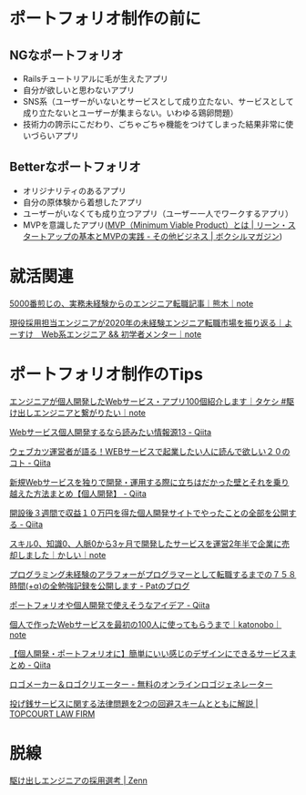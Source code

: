 # ポートフォリオ制作の前に
## NGなポートフォリオ
- Railsチュートリアルに毛が生えたアプリ
- 自分が欲しいと思わないアプリ
- SNS系（ユーザーがいないとサービスとして成り立たない、サービスとして成り立たないとユーザーが集まらない。いわゆる鶏卵問題）
- 技術力の誇示にこだわり、ごちゃごちゃ機能をつけてしまった結果非常に使いづらいアプリ

## Betterなポートフォリオ
- オリジナリティのあるアプリ
- 自分の原体験から着想したアプリ
- ユーザーがいなくても成り立つアプリ（ユーザー一人でワークするアプリ）
- MVPを意識したアプリ([MVP（Minimum Viable Product）とは \| リーン・スタートアップの基本とMVPの実践 \- その他ビジネス \| ボクシルマガジン](https://boxil.jp/mag/a3551/))

# 就活関連
[5000番煎じの、実務未経験からのエンジニア転職記事｜熊木｜note](https://note.com/kumackey/n/n408a05345e81)

[現役採用担当エンジニアが2020年の未経験エンジニア転職市場を振り返る｜よーすけ　Web系エンジニア && 初学者メンター｜note](https://note.com/yosaprog/n/n9c9c8ca35225)

# ポートフォリオ制作のTips

[エンジニアが個人開発したWebサービス・アプリ100個紹介します｜タケシ \#駆け出しエンジニアと繋がりたい｜note](https://note.com/haken_se_30manen/n/n4f379cc91f11)

[Webサービス個人開発するなら読みたい情報源13 \- Qiita](https://qiita.com/curryperformer-kato/items/a7dc9a41200b6c9c1912)

[ウェブカツ運営者が語る！WEBサービスで起業したい人に読んで欲しい２０のコト \- Qiita](https://qiita.com/kazukichi/items/aeba286c2a750081e5c0)

[新規Webサービスを独りで開発・運用する際に立ちはだかった壁とそれを乗り越えた方法まとめ【個人開発】 \- Qiita](https://qiita.com/terubooon/items/08c145aac0dd10ea8cbc)

[開設後３週間で収益１０万円を得た個人開発サイトでやったことの全部を公開する \- Qiita](https://qiita.com/jabba/items/1a49e860a09a613b09d4)

[スキル0、知識0、人脈0から3ヶ月で開発したサービスを運営2年半で企業に売却しました｜かしい｜note](https://note.com/rubys8arks/n/n91f8cb3fe9fb)

[プログラミング未経験のアラフォーがプログラマーとして転職するまでの７５８時間\(\+α\)の全勉強記録を公開します \- Patのブログ](https://shimasei.hatenablog.com/entry/2020/08/23/191030)

[ポートフォリオや個人開発で使えそうなアイデア \- Qiita](https://qiita.com/MasatoraAtarashi/items/eec4642fe1e6ce79304d)

[個人で作ったWebサービスを最初の100人に使ってもらうまで｜katonobo｜note](https://note.com/katonobo/n/n6faf97532ef2)

[【個人開発・ポートフォリオに】簡単にいい感じのデザインにできるサービスまとめ \- Qiita](https://qiita.com/aiandrox/items/4196c8f5b564d29fdce7)

[ロゴメーカー＆ロゴクリエーター \- 無料のオンラインロゴジェネレーター](https://hatchful.shopify.com/ja/)

[投げ銭サービスに関する法律問題を2つの回避スキームとともに解説 \| TOPCOURT LAW FIRM](https://topcourt-law.com/new_business/throwing-money-service)

# 脱線
[駆け出しエンジニアの採用選考 \| Zenn](https://zenn.dev/takahito/articles/eb4a4b225cf0f185215f)
